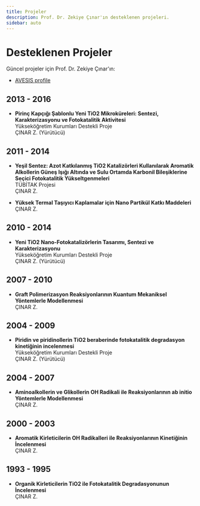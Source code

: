 ```yaml
---
title: Projeler
description: Prof. Dr. Zekiye Çınar'ın desteklenen projeleri.
sidebar: auto
---
```


# Desteklenen Projeler

Güncel projeler için Prof. Dr. Zekiye Çınar'ın:

- [AVESIS profile](https://avesis.yildiz.edu.tr/cinarz/publications)

## 2013 - 2016

- **Pirinç Kapçığı Şablonlu Yeni TiO2 Mikroküreleri: Sentezi, Karakterizasyonu ve Fotokatalitik Aktivitesi**\
  Yükseköğretim Kurumları Destekli Proje\
  ÇINAR Z. (Yürütücü)

## 2011 - 2014

- **Yeşil Sentez: Azot Katkılanmış TiO2 Katalizörleri Kullanılarak Aromatik Alkollerin Güneş Işığı Altında ve Sulu Ortamda Karbonil Bileşiklerine Seçici Fotokatalitik Yükseltgenmeleri**\
  TÜBİTAK Projesi\
  ÇINAR Z.

- **Yüksek Termal Taşıyıcı Kaplamalar için Nano Partikül Katkı Maddeleri**\
  ÇINAR Z.

## 2010 - 2014

- **Yeni TiO2 Nano-Fotokatalizörlerin Tasarımı, Sentezi ve Karakterizasyonu**\
  Yükseköğretim Kurumları Destekli Proje\
  ÇINAR Z. (Yürütücü)

## 2007 - 2010

- **Graft Polimerizasyon Reaksiyonlarının Kuantum Mekaniksel Yöntemlerle Modellenmesi**\
  ÇINAR Z.

## 2004 - 2009

- **Piridin ve piridinollerin TiO2 beraberinde fotokatalitik degradasyon kinetiğinin incelenmesi**\
  Yükseköğretim Kurumları Destekli Proje\
  ÇINAR Z. (Yürütücü)

## 2004 - 2007

- **Aminoalkollerin ve Glikollerin OH Radikali ile Reaksiyonlarının ab initio Yöntemlerle Modellenmesi**\
  ÇINAR Z.

## 2000 - 2003

- **Aromatik Kirleticilerin OH Radikalleri ile Reaksiyonlarının Kinetiğinin İncelenmesi**\
  ÇINAR Z.

## 1993 - 1995

- **Organik Kirleticilerin TiO2 ile Fotokatalitik Degradasyonunun İncelenmesi**\
  ÇINAR Z.
